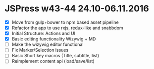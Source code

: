 # JSPress w43-44 24.10-06.11.2016

- [x] Move from gulp+bower to npm based asset pipeline
- [x] Refactor the app to use rxjs, redux-like and snabbdom
 - [x] Initial Structure: Actions and UI
 - [x] Basic editing functionality Wizywig + MD
- [ ] Make the wizywig editor functional
 - [ ] Fix Marker/Selection issues
 - [ ] Basic Short key macros (Title, subtitle, list)
- [ ] Reimplement content api (load/save/list)
